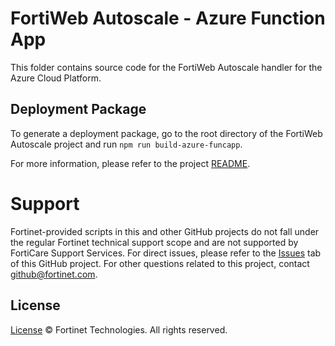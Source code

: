 # FortiWeb Autoscale - Azure Function App
This folder contains source code for the FortiWeb Autoscale handler for the Azure Cloud Platform.

## Deployment Package
To generate a deployment package, go to the root directory of the FortiWeb Autoscale project and run `npm run build-azure-funcapp`.

For more information, please refer to the project [README](https://github.com/fortinet/fortiweb-autoscale/blob/master/README.md).

# Support
Fortinet-provided scripts in this and other GitHub projects do not fall under the regular Fortinet technical support scope and are not supported by FortiCare Support Services.
For direct issues, please refer to the [Issues](https://github.com/fortinet/fortiweb-autoscale/issues) tab of this GitHub project.
For other questions related to this project, contact [github@fortinet.com](mailto:github@fortinet.com).

## License
[License](https://github.com/fortinet/fortiweb-autoscale/blob/master/LICENSE) © Fortinet Technologies. All rights reserved.
